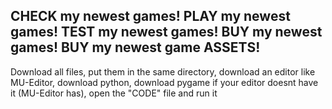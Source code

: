 CHECK my newest games!
PLAY my newest games!
TEST my newest games!
BUY my newest games!
BUY my newest game ASSETS!
-----------------------------------------------------------------------
Download all files, put them in the same directory, download an editor like MU-Editor, download python, download pygame if your editor doesnt have it (MU-Editor has), open the "CODE" file and run it

